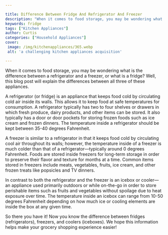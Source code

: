 ```yaml
---

title: Difference Between Fridge And Refrigerator And Freezer
description: "When it comes to food storage, you may be wondering what is the difference between a refrigerator and a freezer, or what is a frid...take a moment to check it out "
keywords: fridge
tags: ["Kitchen Appliances"]
author: Curtis
categories: ["Household Appliances"]
cover: 
 image: /img/kitchenappliances/365.webp
 alt: 'a challenging kitchen appliances acquisition'

---
```


When it comes to food storage, you may be wondering what is the difference between a refrigerator and a freezer, or what is a fridge? Well, this blog post will explain the differences between all three of these appliances. 

A refrigerator (or fridge) is an appliance that keeps food cold by circulating cold air inside its walls. This allows it to keep food at safe temperatures for consumption. A refrigerator typically has two to four shelves or drawers in which fresh produce, dairy products, and other items can be stored. It also typically has a door or door pockets for storing frozen foods such as ice cream and frozen dinners. The temperature inside a refrigerator should be kept between 35-40 degrees Fahrenheit. 

A freezer is similar to a refrigerator in that it keeps food cold by circulating cool air throughout its walls; however, the temperature inside of a freezer is much colder than that of a refrigerator—typically around 0 degrees Fahrenheit. Foods are stored inside freezers for long-term storage in order to preserve their flavor and texture for months at a time. Common items stored in freezers include meats, vegetables, fruits, ice cream, and other frozen treats like popsicles and TV dinners. 

In contrast to both the refrigerator and the freezer is an icebox or cooler—an appliance used primarily outdoors or while on-the-go in order to store perishable items such as fruits and vegetables without spoilage due to heat exposure over time. The temperature inside an icebox can range from 10-50 degrees Fahrenheit depending on how much ice or cooling elements are inside the box at any given time. 

So there you have it! Now you know the difference between fridges (refrigerators), freezers, and coolers (iceboxes). We hope this information helps make your grocery shopping experience easier!
